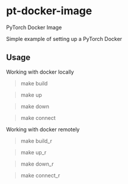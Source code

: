# pt-docker-image
PyTorch Docker Image

Simple example of setting up a PyTorch Docker

## Usage 

Working with docker locally
> make build

> make up

> make down

> make connect

Working with docker remotely
> make build_r

> make up_r

> make down_r

> make connect_r